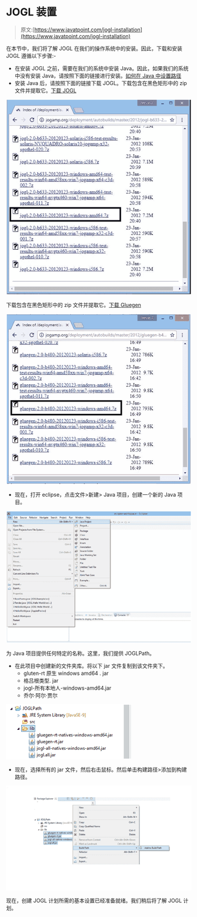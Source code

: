 # JOGL 装置

> 原文:[https://www.javatpoint.com/jogl-installation](https://www.javatpoint.com/jogl-installation)

在本节中，我们将了解 JOGL 在我们的操作系统中的安装。因此，下载和安装 JOGL 遵循以下步骤:-

*   在安装 JOGL 之前，需要在我们的系统中安装 Java。因此，如果我们的系统中没有安装 Java，请按照下面的链接进行安装。[如何在 Java 中设置路径](https://www.javatpoint.com/how-to-set-path-in-java)
*   安装 Java 后，请按照下面的链接下载 JOGL。下载包含在黑色矩形中的 zip 文件并提取它。[下载 JOGL](http://jogamp.org/deployment/autobuilds/master/2012/jogl-b633-2012-01-23_20-37-13/)

![JOGL Installation](img/e366bdb3623edd2c0cb956c6d85987b9.png)

下载包含在黑色矩形中的 zip 文件并提取它。[下载 Gluegen](http://jogamp.org/deployment/autobuilds/master/2012/gluegen-b480-2012-01-23_16-49-04/)

![JOGL Installation 2](img/e9b6232eb7dcbd88efbb75f02daaae69.png)

*   现在，打开 eclipse，点击文件>新建> Java 项目，创建一个新的 Java 项目。

![JOGL Installation 3](img/c84f3b5042523d70c7a590fa23803e51.png)

为 Java 项目提供任何特定的名称。这里，我们提供 JOGLPath。

*   在此项目中创建新的文件夹库。将以下 jar 文件复制到该文件夹下。
    *   gluten-rt 原生 windows amd64 . jar
    *   格吕根类型. jar
    *   jogl-所有本地人-windows-amd64.jar
    *   乔尔·阿尔·贾尔

![JOGL Installation 4](img/e0952f9e19b37e8a00858b123254f486.png)

*   现在，选择所有的 jar 文件，然后右击鼠标。然后单击构建路径>添加到构建路径。

![JOGL Installation 5](img/bec2c1f6d67b49c9e1b89f89e40b6c79.png)

现在，创建 JOGL 计划所需的基本设置已经准备就绪。我们稍后将了解 JOGL 计划。